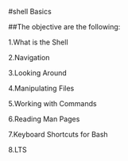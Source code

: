 #shell Basics

##The objective are the following:

1.What is the Shell

2.Navigation

3.Looking Around

4.Manipulating Files

5.Working with Commands

6.Reading Man Pages

7.Keyboard Shortcuts for Bash

8.LTS
